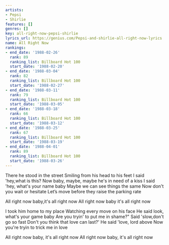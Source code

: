 ```yaml
---
artists:
- Pepsi
- Shirlie
features: []
genres: []
key: all-right-now-pepsi-shirlie
lyrics_url: https://genius.com/Pepsi-and-shirlie-all-right-now-lyrics
name: All Right Now
rankings:
- end_date: '1988-02-26'
  rank: 89
  ranking_list: Billboard Hot 100
  start_date: '1988-02-20'
- end_date: '1988-03-04'
  rank: 82
  ranking_list: Billboard Hot 100
  start_date: '1988-02-27'
- end_date: '1988-03-11'
  rank: 79
  ranking_list: Billboard Hot 100
  start_date: '1988-03-05'
- end_date: '1988-03-18'
  rank: 66
  ranking_list: Billboard Hot 100
  start_date: '1988-03-12'
- end_date: '1988-03-25'
  rank: 67
  ranking_list: Billboard Hot 100
  start_date: '1988-03-19'
- end_date: '1988-04-01'
  rank: 89
  ranking_list: Billboard Hot 100
  start_date: '1988-03-26'
---
```

There he stood in the street
Smiling from his head to his feet
I said 'hey,what is this?
Now baby, maybe, maybe he's in need of a kiss
I said 'hey, what's your name baby
Maybe we can see things the same
Now don't you wait or hesitate
Let’s move before they raise the parking rate

All right now baby,it's all right now
All right now baby it's all right now

I took him home to my place
Watching every move on his face
He said look, what's your game baby
Are you tryin' to put me in shame?"
Said 'slow,don't go so fast
Don't you think that love can last?'
He said 'love, lord above
Now you're tryin to trick me in love

All right now baby, it's all right now
All right now baby, it's all right now
